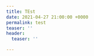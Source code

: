 ```yaml
---
title: TEst
date: 2021-04-27 21:00:00 +0000
permalink: test
teaser: ''
header:
  teaser: ''

---
```

<div id="my-store-60310188"></div>
<div>
<script data-cfasync="false" type="text/javascript" src="https://app.ecwid.com/script.js?60310188&data_platform=code&data_date=2021-05-04" charset="utf-8"></script><script type="text/javascript"> xProductBrowser("categoriesPerRow=3","views=grid(20,3) list(60) table(60)","categoryView=grid","searchView=list","id=my-store-60310188");</script>
</div>